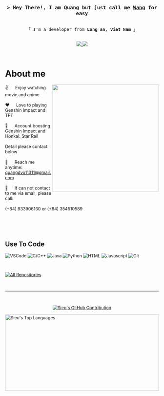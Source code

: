 <!-- Intro  -->
<h3 align="center">
 <samp>&gt; Hey There!, I am Quang but just call me
  <b><a target="_blank" href="">Wang</a> for easy</b>
 </samp>
</h3>


<p align="center"> 
  <samp>
    <br>
    「 I'm a developer from <b>Long an, Viet Nam</b> 」
    <br>
    <br>
  </samp>
</p>

<p align="center">
<!--
 <a href="" target="blank">
  <img src="https://img.shields.io/badge/Website-DC143C?style=for-the-badge&logo=medium&logoColor=white"/>
 </a>
 <a href="" target="_blank">
  <img src="https://img.shields.io/badge/LinkedIn-0077B5?style=for-the-badge&logo=linkedin&logoColor=white"/>
 </a>
-->

 
 <a href="https://www.facebook.com/toiQS" target="_blank">
  <img src="https://img.shields.io/badge/Facebook-20BEFF?&style=for-the-badge&logo=facebook&logoColor=white"/>
 </a>
 <a href="https://www.linkedin.com/in/nguyenquocsieu-akai/" target="_blank">
  <img src="https://img.shields.io/badge/Discord-7289DA?style=for-the-badge&logo=linkerin&logoColor=white"/>
 </a>
 
</p>
<br />

<!-- About Section -->
 # About me
 
<p>
 <img align="right" width="350" src="https://media.giphy.com/media/v1.Y2lkPTc5MGI3NjExbW12MHd3MjJmMXFodHIzdnhpMHR4Ym9vOHZobXUyeW02ank2bTl1bCZlcD12MV9naWZzX3NlYXJjaCZjdD1n/lSTNj6Az2DoD4QG8mK/giphy.gif"/>
  
 ✌️ &emsp; Enjoy watching movie and anime<br/><br/>
 ❤️ &emsp; Love to playing Genshin Impact and TFT<br/><br/>
 🥲 &emsp; Account boosting Genshin Impact and Honkai: Star Rail<br/><br/>
 Detail please contact below<br/><br/>
 📧 &emsp; Reach me anytime: quangdvo11311@gmail.com<br/><br/>
 💬 &emsp; If can not contact to me via email, please call:<br/><br/>
 (+84) 933906160 or (+84) 354510589

</p>

<br/>
<br/>
<br/>

## Use To Code
![VSCode](https://img.shields.io/badge/Visual_Studio-0078d7?style=for-the-badge&logo=visual%20studio&logoColor=white)
![C/C++](https://img.shields.io/badge/-c++-black?logo=c%2B%2B&style=social)
![Java](https://img.shields.io/badge/Java-ED8B00?style=for-the-badge&logo=openjdk&logoColor=white)
![Python](https://img.shields.io/badge/python-3670A0?style=for-the-badge&logo=python&logoColor=ffdd54)
![HTML](https://img.shields.io/badge/HTML5-E34F26?style=for-the-badge&logo=html5&logoColor=white)
![Javascript](https://img.shields.io/badge/Javascript-F0DB4F?style=for-the-badge&labelColor=black&logo=javascript&logoColor=F0DB4F)
![Git](https://img.shields.io/badge/Git-F05032?style=for-the-badge&logo=git&logoColor=white)

<br/>

<p align="left">
  <a href="https://github.com/toiQS?tab=repositories" target="_blank"><img alt="All Repositories" title="All Repositories" src="https://img.shields.io/badge/-All%20Repos-2962FF?style=for-the-badge&logo=koding&logoColor=white"/></a>
</p>

<br/>
<hr/>
<br/>

<p align="center">
  <a href="https://github.com/toiQS">
    <img src="https://github-profile-summary-cards.vercel.app/api/cards/profile-details?username=QuangVo11311&theme=radical" alt="Sieu's GitHub Contribution"/>
  </a>
</p>

<a>
  <a href="https://github.com/toiQS"><img alt="Sieu's Top Languages" src="https://denvercoder1-github-readme-stats.vercel.app/api/top-langs/?username=toiQS&langs_count=8&layout=compact&theme=react&border_color=7F3FBF&bg_color=0D1117&title_color=F85D7F&icon_color=F8D866" height="250px" width="100%%"/></a>
  <br/>
</a>
